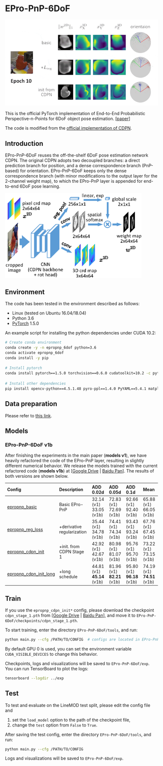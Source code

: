 # EPro-PnP-6DoF

<img src="viz.gif" width="550" alt=""/>

This is the official PyTorch implementation of End-to-End Probabilistic Perspective-n-Points for 6DoF object pose estimation. [[paper](https://arxiv.org/pdf/2203.13254.pdf)]

The code is modified from the [official implementation of CDPN](https://github.com/LZGMatrix/CDPN_ICCV2019_ZhigangLi).

## Introduction

EPro-PnP-6DoF reuses the off-the-shelf 6DoF pose estimation network CDPN. The original CDPN adopts two decoupled branches: a direct prediction branch for position, and a dense correspondence branch (PnP-based) for orientation. EPro-PnP-6DoF keeps only the dense correspondence branch (with minor modifications to the output layer for the 2-channel weight map), to which the EPro-PnP layer is appended for end-to-end 6DoF pose learning.

<img src="./architecture.png" width="450" alt=""/>

## Environment

The code has been tested in the environment described as follows:

- Linux (tested on Ubuntu 16.04/18.04)
- Python 3.6
- [PyTorch](https://pytorch.org/get-started/previous-versions/) 1.5.0

An example script for installing the python dependencies under CUDA 10.2:

```bash
# Create conda environment
conda create -y -n epropnp_6dof python=3.6
conda activate epropnp_6dof
conda install -y pip

# Install pytorch
conda install pytorch==1.5.0 torchvision==0.6.0 cudatoolkit=10.2 -c pytorch

# Install other dependencies
pip install opencv-python==4.5.1.48 pyro-ppl==1.4.0 PyYAML==5.4.1 matplotlib termcolor plyfile easydict scipy progress numba tensorboardx
```

## Data preparation

Please refer to [this link](https://github.com/LZGMatrix/CDPN_ICCV2019_ZhigangLi#prepare-the-dataset).

## Models

### EPro-PnP-6DoF v1b

After finishing the experiments in the main paper (**models v1**), we have heavily refactored the code of the EPro-PnP layer, resulting in slightly different numerical behavior. We release the models trained with the current refactored code (**models v1b**) at [[Google Drive](https://drive.google.com/drive/folders/1Jem2XsdHxr3ETRsZYqyTUmo5F3TmJGfO?usp=sharing) | [Baidu Pan](https://pan.baidu.com/s/19QxntwH22O4g2oYJWMBsLg?pwd=afa8)]. The results of both versions are shown below.

| Config | Description | ADD 0.02d | ADD 0.05d | ADD 0.1d | Mean |
| :--- | :--- | :--- | :--- | :--- | :--- |
| [epropnp_basic](tools/exps_cfg/epropnp_basic.yaml) | Basic EPro-PnP | 32.14 (v1) <br> 33.05 (v1b) | 72.83 (v1) <br> 72.69 (v1b) | 92.66 (v1) <br> 92.40 (v1b) | 65.88 (v1) <br> 66.05 (v1b) |
| [epropnp_reg_loss](tools/exps_cfg/epropnp_reg_loss.yaml) | +derivative regularization| 35.44 (v1) <br> 34.78 (v1b) | 74.41 (v1) <br> 74.34 (v1b) | 93.43 (v1) <br> 93.24 (v1b) | 67.76 (v1) <br> 67.45 (v1b) |
| [epropnp_cdpn_init](tools/exps_cfg/epropnp_cdpn_init.yaml) | +init. from CDPN Stage 1 | 42.92 (v1) <br> 42.67 (v1b) | 80.98 (v1) <br> 81.07 (v1b) | 95.76 (v1) <br> 95.70 (v1b) | 73.22 (v1) <br> 73.15 (v1b) |
| [epropnp_cdpn_init_long](tools/exps_cfg/epropnp_cdpn_init_long.yaml) | +long schedule | 44.81 (v1) <br> **45.14** (v1b) | 81.96 (v1) <br> **82.21** (v1b) | 95.80 (v1) <br> **96.18** (v1b) | 74.19 (v1) <br> **74.51** (v1b) |

## Train

If you use the `epropnp_cdpn_init*` config, please download the checkpoint `cdpn_stage_1.pth` from [[Google Drive](https://drive.google.com/drive/folders/1Jem2XsdHxr3ETRsZYqyTUmo5F3TmJGfO?usp=sharing) | [Baidu Pan](https://pan.baidu.com/s/19QxntwH22O4g2oYJWMBsLg?pwd=afa8)], and move it to `EPro-PnP-6DoF/checkpoints/cdpn_stage_1.pth`.

To start training, enter the directory `EPro-PnP-6DoF/tools`, and run:

```bash
python main.py --cfg /PATH/TO/CONFIG  # configs are located in EPro-PnP-6DoF/tools/exp_cfg
```
By default GPU 0 is used, you can set the environment variable `CUDA_VISIBLE_DEVICES` to change this behavior.

Checkpoints, logs and visualizations will be saved to `EPro-PnP-6DoF/exp`. You can run TensorBoard to plot the logs:

```bash
tensorboard --logdir ../exp
```

## Test

To test and evaluate on the LineMOD test split, please edit the config file and

1. set the `load_model` option to the path of the checkpoint file,
2. change the `test` option from `False` to `True`.

After saving the test config, enter the directory `EPro-PnP-6DoF/tools`, and run:

```bash
python main.py --cfg /PATH/TO/CONFIG
```

Logs and visualizations will be saved to `EPro-PnP-6DoF/exp`.
